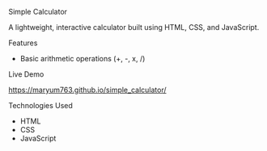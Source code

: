 
Simple Calculator

A lightweight, interactive calculator built using HTML, CSS, and JavaScript.

Features

- Basic arithmetic operations (+, -, x, /)


Live Demo

https://maryum763.github.io/simple_calculator/



Technologies Used

- HTML
- CSS
- JavaScript



